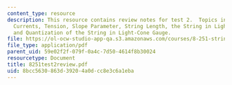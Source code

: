 ```yaml
---
content_type: resource
description: This resource contains review notes for test 2.  Topics include World-Sheet
  Currents, Tension, Slope Parameter, String Length, the String in Light-Cone Gauge,
  and Quantization of the String in Light-Cone Gauge.
file: https://ol-ocw-studio-app-qa.s3.amazonaws.com/courses/8-251-string-theory-for-undergraduates-spring-2007/8bcc5630863d39204a0dcc8e3c6a1eba_8251test2review.pdf
file_type: application/pdf
parent_uid: 59e02f2f-079f-0a4c-7d50-4614f8b30024
resourcetype: Document
title: 8251test2review.pdf
uid: 8bcc5630-863d-3920-4a0d-cc8e3c6a1eba
---
```

